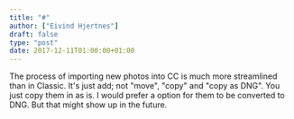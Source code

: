 ```yaml
---
title: "#"
author: ["Eivind Hjertnes"]
draft: false
type: "post"
date: 2017-12-11T01:00:00+01:00
---
```


The process of importing new photos into CC is much more streamlined
than in Classic. It's just add; not "move", "copy" and "copy as DNG".
You just copy them in as is. I would prefer a option for them to be
converted to DNG. But that might show up in the future.
